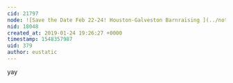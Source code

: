 ```yaml
---
cid: 21797
node: ![Save the Date Feb 22-24! Houston-Galveston Barnraising ](../notes/liz/01-03-2019/save-the-date-feb-22-24-houston-galveston-barnraising)
nid: 18048
created_at: 2019-01-24 19:26:27 +0000
timestamp: 1548357987
uid: 379
author: eustatic
---
```


 yay